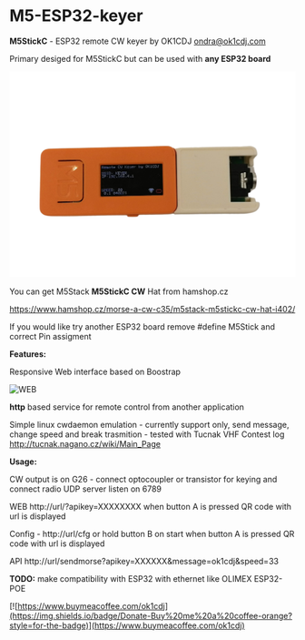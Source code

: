 # M5-ESP32-keyer

**M5StickC** - ESP32 remote CW keyer by OK1CDJ ondra@ok1cdj.com 

Primary desiged for M5StickC but can be used with **any ESP32 board**

 ![M5](https://raw.githubusercontent.com/ok1cdj/M5-ESP32-keyer/master/M5StickC-key.png)

You can get M5Stack **M5StickC CW** Hat from hamshop.cz

https://www.hamshop.cz/morse-a-cw-c35/m5stack-m5stickc-cw-hat-i402/

If you would like try another ESP32 board remove #define M5Stick and correct Pin assigment

**Features:**

   Responsive Web interface based on Boostrap
   
   ![WEB](https://raw.githubusercontent.com/ok1cdj/M5-ESP32-keyer/master/webinterface.png)
          
   **http** based service for remote control from another application
          
   Simple linux cwdaemon emulation - currently support only, send message, change speed and break trasmition
                                          - tested with Tucnak VHF Contest log http://tucnak.nagano.cz/wiki/Main_Page

  **Usage:**
  
   CW output is on G26 - connect optocoupler or transistor for keying and connect radio
   UDP server listen on 6789
   
   WEB http://url/?apikey=XXXXXXXX when button A is pressed QR code with url is displayed
   
   Config - http://url/cfg or hold button B on start when button A is pressed QR code with url is displayed
   
   
   API http://url/sendmorse?apikey=XXXXXX&message=ok1cdj&speed=33

  **TODO:**
   make compatibility with ESP32 with ethernet like OLIMEX ESP32-POE
   
 [![https://www.buymeacoffee.com/ok1cdj](https://img.shields.io/badge/Donate-Buy%20me%20a%20coffee-orange?style=for-the-badge)](https://www.buymeacoffee.com/ok1cdj)


